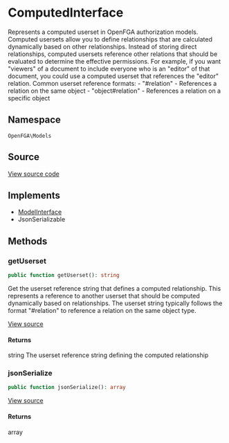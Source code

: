 # ComputedInterface

Represents a computed userset in OpenFGA authorization models. Computed usersets allow you to define relationships that are calculated dynamically based on other relationships. Instead of storing direct relationships, computed usersets reference other relations that should be evaluated to determine the effective permissions. For example, if you want &quot;viewers&quot; of a document to include everyone who is an &quot;editor&quot; of that document, you could use a computed userset that references the &quot;editor&quot; relation. Common userset reference formats: - &quot;#relation&quot; - References a relation on the same object - &quot;object#relation&quot; - References a relation on a specific object

## Namespace
`OpenFGA\Models`

## Source
[View source code](https://github.com/evansims/openfga-php/blob/main/src/Models/ComputedInterface.php)

## Implements
* [ModelInterface](ModelInterface.md)
* JsonSerializable



## Methods
### getUserset


```php
public function getUserset(): string
```

Get the userset reference string that defines a computed relationship. This represents a reference to another userset that should be computed dynamically based on relationships. The userset string typically follows the format &quot;#relation&quot; to reference a relation on the same object type.

[View source](https://github.com/evansims/openfga-php/blob/main/src/Models/ComputedInterface.php#L39)


#### Returns
string
 The userset reference string defining the computed relationship

### jsonSerialize


```php
public function jsonSerialize(): array
```


[View source](https://github.com/evansims/openfga-php/blob/main/src/Models/ComputedInterface.php#L45)


#### Returns
array


